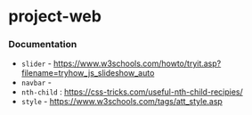 # project-web

### Documentation 

* `slider` - https://www.w3schools.com/howto/tryit.asp?filename=tryhow_js_slideshow_auto
* `navbar` - 
* `nth-child` : https://css-tricks.com/useful-nth-child-recipies/
* `style` - https://www.w3schools.com/tags/att_style.asp 